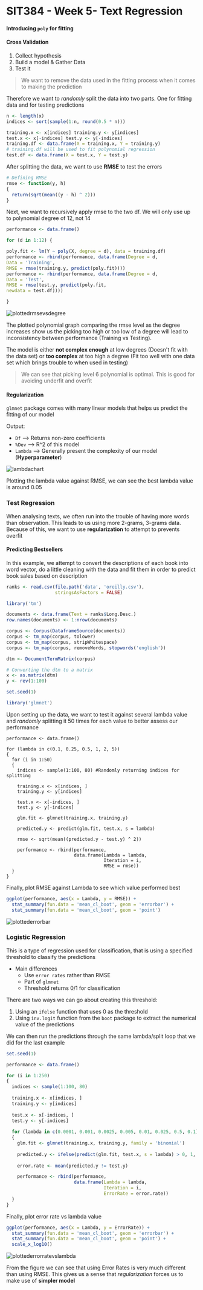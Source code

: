 # SIT384 - Week 5- Text Regression 

#### Introducing `poly` for fitting

#### Cross Validation

1. Collect hypothesis
2. Build a model & Gather Data
3. Test it

> We want to remove the data used in the fitting process when it comes to making the prediction 

Therefore we want to *randomly* split the data into two parts. One for fitting data and for testing predictions

```r
n <- length(x)
indices <- sort(sample(1:n, round(0.5 * n)))

training.x <- x[indices] training.y <- y[indices] 
test.x <- x[-indices] test.y <- y[-indices]
training.df <- data.frame(X = training.x, Y = training.y) 
# training.df will be used to fit polynomial regression
test.df <- data.frame(X = test.x, Y = test.y)
```

After splitting the data, we want to use **RMSE** to test the errors

```r
# Defining RMSE
rmse <- function(y, h)
{
  return(sqrt(mean((y - h) ^ 2)))
}
```

Next, we want to recursively apply rmse to the two df. We will only use up to polynomial degree of 12, not 14

```r
performance <- data.frame()

for (d in 1:12) {

poly.fit <- lm(Y ~ poly(X, degree = d), data = training.df)
performance <- rbind(performance, data.frame(Degree = d,
Data = 'Training',
RMSE = rmse(training.y, predict(poly.fit))))
performance <- rbind(performance, data.frame(Degree = d,
Data = 'Test',
RMSE = rmse(test.y, predict(poly.fit,
newdata = test.df))))

}
```

![plottedrmsevsdegree](http://i.imgur.com/03HabIV.png)

The plotted polynomial graph comparing the rmse level as the degree increases show us the picking too high or too low of a degree will lead to inconsistency between performance (Training vs Testing). 

The model is either **not complex enough** at low degrees (Doesn't fit with the data set) or **too complex** at too high a degree (Fit too well with one data set which brings trouble to when used in testing)

> We can see that picking level 6 polynomial is optimal. This is good for avoiding underfit and overfit

#### Regularization 

`glmnet` package comes with many linear models that helps us predict the fitting of our model 

Output: 

- `Df` --> Returns non-zero coefficients 
- `%Dev` --> R^2 of this model
- `Lambda` --> Generally present the complexity of our model (**Hyperparameter**)

![lambdachart](http://i.imgur.com/eLVUP3n.png)

Plotting the lambda value against RMSE, we can see the best lambda value is around 0.05

### Test Regression 

When analysing texts, we often run into the trouble of having more words than observation. This leads to us using more 2-grams, 3-grams data. Because of this, we want to use **regularization** to attempt to prevents overfit 

#### Predicting Bestsellers 

In this example, we attempt to convert the descriptions of each book into word vector, do a little cleaning with the data and fit them in order to predict book sales based on description 

```r
ranks <- read.csv(file.path('data', 'oreilly.csv'),
                  stringsAsFactors = FALSE)

library('tm')

documents <- data.frame(Text = ranks$Long.Desc.)
row.names(documents) <- 1:nrow(documents)

corpus <- Corpus(DataframeSource(documents))
corpus <- tm_map(corpus, tolower)
corpus <- tm_map(corpus, stripWhitespace)
corpus <- tm_map(corpus, removeWords, stopwords('english'))

dtm <- DocumentTermMatrix(corpus)

# Converting the dtm to a matrix
x <- as.matrix(dtm)
y <- rev(1:100)

set.seed(1)

library('glmnet')

```

Upon setting up the data, we want to test it against several lambda value and *randomly* splitting it 50 times for each value to better assess our performance 

```
performance <- data.frame()

for (lambda in c(0.1, 0.25, 0.5, 1, 2, 5))
{
  for (i in 1:50)
  {
    indices <- sample(1:100, 80) #Randomly returning indices for splitting
    
    training.x <- x[indices, ]
    training.y <- y[indices]
    
    test.x <- x[-indices, ]
    test.y <- y[-indices]
    
    glm.fit <- glmnet(training.x, training.y)
    
    predicted.y <- predict(glm.fit, test.x, s = lambda)
    
    rmse <- sqrt(mean((predicted.y - test.y) ^ 2))

    performance <- rbind(performance,
                         data.frame(Lambda = lambda,
                                    Iteration = i,
                                    RMSE = rmse))
  }
}
```

Finally, plot RMSE against Lambda to see which value performed best 

```r
ggplot(performance, aes(x = Lambda, y = RMSE)) +
  stat_summary(fun.data = 'mean_cl_boot', geom = 'errorbar') +
  stat_summary(fun.data = 'mean_cl_boot', geom = 'point')
```

![plottederrorbar](http://i.imgur.com/8DBKPVg.png)

### Logistic Regression 

This is a type of regression used for classification, that is using a specified threshold to classify the predictions

- Main differences 
  + Use `error rates` rather than RMSE 
  + Part of `glmnet`
  + Threshold returns 0/1 for classification

There are two ways we can go about creating this threshold:

1. Using an `ifelse` function that uses 0 as the threshold 
2. Using `inv.logit` function from the `boot` package to extract the numerical value of the predictions

We can then run the predictions through the same lambda/split loop that we did for the last example 

```r
set.seed(1)

performance <- data.frame()

for (i in 1:250)
{
  indices <- sample(1:100, 80)
  
  training.x <- x[indices, ]
  training.y <- y[indices]
  
  test.x <- x[-indices, ]
  test.y <- y[-indices]
  
  for (lambda in c(0.0001, 0.001, 0.0025, 0.005, 0.01, 0.025, 0.5, 0.1))
  {
    glm.fit <- glmnet(training.x, training.y, family = 'binomial')
    
    predicted.y <- ifelse(predict(glm.fit, test.x, s = lambda) > 0, 1, 0)
    
    error.rate <- mean(predicted.y != test.y)

    performance <- rbind(performance,
                         data.frame(Lambda = lambda,
                                    Iteration = i,
                                    ErrorRate = error.rate))
  }
}
```

Finally, plot error rate vs lambda value

```r
ggplot(performance, aes(x = Lambda, y = ErrorRate)) +
  stat_summary(fun.data = 'mean_cl_boot', geom = 'errorbar') +
  stat_summary(fun.data = 'mean_cl_boot', geom = 'point') +
  scale_x_log10()
```

![plottederrorratevslambda](http://s18.postimg.org/4j1uibtsp/Screen_Shot_2016_04_13_at_4_00_54_PM.png)

From the figure we can see that using Error Rates is very much different than using RMSE. This gives us a sense that *regularization* forces us to make use of **simpler model**



